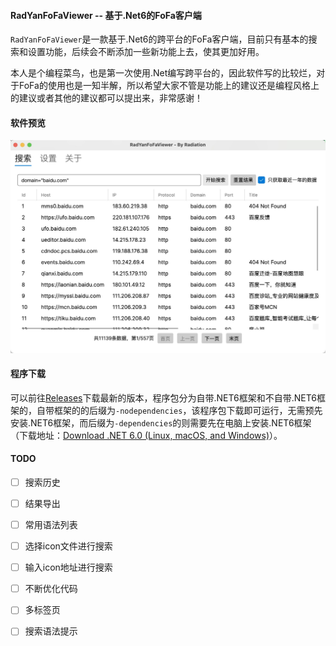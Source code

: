 #### RadYanFoFaViewer -- 基于.Net6的FoFa客户端

`RadYanFoFaViewer`是一款基于.Net6的跨平台的FoFa客户端，目前只有基本的搜索和设置功能，后续会不断添加一些新功能上去，使其更加好用。

本人是个编程菜鸟，也是第一次使用.Net编写跨平台的，因此软件写的比较烂，对于FoFa的使用也是一知半解，所以希望大家不管是功能上的建议还是编程风格上的建议或者其他的建议都可以提出来，非常感谢！

#### 软件预览

![](./screenshot.jpg)

#### 程序下载

可以前往[Releases](https://github.com/MiracleLau/RadYanFoFaViewer/releases)下载最新的版本，程序包分为自带.NET6框架和不自带.NET6框架的，自带框架的的后缀为`-nodependencies`，该程序包下载即可运行，无需预先安装.NET6框架，而后缀为`-dependencies`的则需要先在电脑上安装.NET6框架（下载地址：[Download .NET 6.0 (Linux, macOS, and Windows)](https://dotnet.microsoft.com/en-us/download/dotnet/6.0)）。

#### TODO

- [ ] 搜索历史

- [ ] 结果导出

- [ ] 常用语法列表

- [ ] 选择icon文件进行搜索

- [ ] 输入icon地址进行搜索

- [ ] 不断优化代码

- [ ]  多标签页

- [ ]  搜索语法提示
